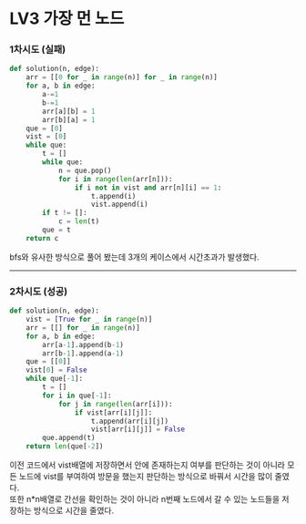 # LV3 가장 먼 노드

### 1차시도 (실패)
```py
def solution(n, edge):
    arr = [[0 for _ in range(n)] for _ in range(n)]
    for a, b in edge:
        a-=1
        b-=1
        arr[a][b] = 1
        arr[b][a] = 1
    que = [0]
    vist = [0]
    while que:
        t = []
        while que:
            n = que.pop()
            for i in range(len(arr[n])):
                if i not in vist and arr[n][i] == 1:
                    t.append(i)
                    vist.append(i)
        if t != []:
            c = len(t)
        que = t
    return c
```
bfs와 유사한 방식으로 풀어 봤는데 3개의 케이스에서 시간초과가 발생했다. 

*****

### 2차시도 (성공)
```py
def solution(n, edge):
    vist = [True for _ in range(n)]
    arr = [[] for _ in range(n)]
    for a, b in edge:
        arr[a-1].append(b-1)
        arr[b-1].append(a-1)
    que = [[0]]
    vist[0] = False
    while que[-1]:
        t = []
        for i in que[-1]:
            for j in range(len(arr[i])):
                if vist[arr[i][j]]:
                    t.append(arr[i][j])
                    vist[arr[i][j]] = False
        que.append(t)
    return len(que[-2])
```
이전 코드에서 vist배열에 저장하면서 안에 존재하는지 여부를 판단하는 것이 아니라 모든 노드에 vist를 부여하여 방문을 했는지 판단하는 방식으로 바꿔서 시간을 많이 줄였다.  
또한 n*n배열로 간선을 확인하는 것이 아니라 n번째 노드에서 갈 수 있는 노드들을 저장하는 방식으로 시간을 줄였다.